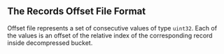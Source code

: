 ## The Records Offset File Format

Offset file represents a set of consecutive values of type `uint32`.
Each of the values is an offset of the relative index of the corresponding record
inside decompressed bucket.

